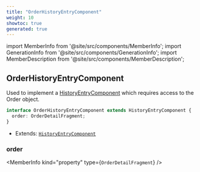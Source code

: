 ```yaml
---
title: "OrderHistoryEntryComponent"
weight: 10
showtoc: true
generated: true
---
```

<!-- This file was generated from the Vendure source. Do not modify. Instead, re-run the "docs:build" script -->
import MemberInfo from '@site/src/components/MemberInfo';
import GenerationInfo from '@site/src/components/GenerationInfo';
import MemberDescription from '@site/src/components/MemberDescription';


## OrderHistoryEntryComponent

<GenerationInfo sourceFile="packages/admin-ui/src/lib/core/src/providers/custom-history-entry-component/history-entry-component-types.ts" sourceLine="53" packageName="@vendure/admin-ui" since="1.9.0" />

Used to implement a <a href='/reference/admin-ui-api/custom-history-entry-components/history-entry-component#historyentrycomponent'>HistoryEntryComponent</a> which requires access to the Order object.

```ts title="Signature"
interface OrderHistoryEntryComponent extends HistoryEntryComponent {
  order: OrderDetailFragment;
}
```
* Extends: <code><a href='/reference/admin-ui-api/custom-history-entry-components/history-entry-component#historyentrycomponent'>HistoryEntryComponent</a></code>



<div className="members-wrapper">

### order

<MemberInfo kind="property" type={`OrderDetailFragment`}   />




</div>
